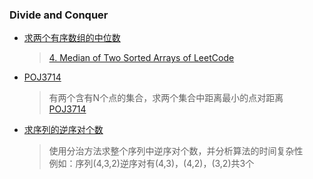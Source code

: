 ### Divide and Conquer

- [求两个有序数组的中位数](/DivideAndConquer/median.cpp)
	> [4. Median of Two Sorted Arrays of LeetCode](https://leetcode.com/problems/median-of-two-sorted-arrays/description/)

- [POJ3714](/DivideAndConquer/poj3714.md)
	> 有两个含有N个点的集合，求两个集合中距离最小的点对距离  
      [POJ3714](http://poj.org/problem?id=3714)

- [求序列的逆序对个数](/DivideAndConquer/reverse_pair.md)
	> 使用分治方法求整个序列中逆序对个数，并分析算法的时间复杂性  
	  例如：序列(4,3,2)逆序对有(4,3)，(4,2)，(3,2)共3个